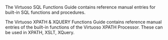The Virtuoso SQL Functions Guide contains reference manual entries for built-in SQL functions and procedures.

The Virtuoso XPATH & XQUERY Functions Guide contains reference manual entries of the built-in functions of the Virtuoso XPATH Processor. These can be used in XPATH, XSLT, XQuery.

